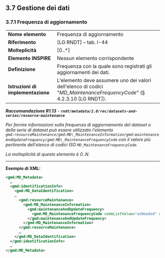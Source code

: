## 3.7 Gestione dei dati

### 3.7.1 Frequenza di aggiornamento

|  |  |
| --- | --- |
| **Nome elemento** | Frequenza di aggiornamento |
| **Riferimento** | [LG RNDT] – tab. I-44 |
| **Molteplicità** | [0..\*] |
| **Elemento INSPIRE** | Nessun elemento corrispondente |
| **Definizione** | Frequenza con la quale sono registrati gli aggiornamenti dei dati. |
| **Istruzioni di implementazione** | L&#39;elemento deve assumere uno dei valori dell&#39;elenco di codici &quot;_MD\_MaintenanceFrequencyCode_&quot; (§ 4.2.3.10 [LG RNDT]). |

***Raccomandazione R1.13** - **```rndt/metadata/2.0/rec/datasets-and-series/resource-maintenance```***

*Per fornire informazioni sulla frequenza di aggiornamento del dataset o della serie di dataset può essere utilizzato l&#39;elemento ```gmd:resourceMaintenance/gmd:MD\_MaintenanceInformation/gmd:maintenanceAndUpdateFrequency/gmd:MD\_MaintenanceFrequencyCode``` con il valore più pertinente dell&#39;elenco di codici ISO ```MD_MaintenanceFrequencyCode```.*

*La molteplicità di questo elemento è 0..N.*

---

**Esempio di XML:**

```xml
<gmd:MD_Metadata>
  …
  <gmd:identificationInfo>
    <gmd:MD_DataIdentification>
    …
      <gmd:resourceMaintenance>
        <gmd:MD_MaintenanceInformation>
          <gmd:maintenanceAndUpdateFrequency>
            <gmd:MD_MaintenanceFrequencyCode codeListValue="asNeeded" codeList="http://standards.iso.org/iso/19139/resources/gmxCodelists.xml#MD_MaintenanceFrequencyCode">quando necessario</gmd:MD_MaintenanceFrequencyCode>
          </gmd:maintenanceAndUpdateFrequency>
        </gmd:MD_MaintenanceInformation>
      </gmd:resourceMaintenance>
      …
    </gmd:MD_DataIdentification>
  </gmd:identificationInfo>
  …
</gmd:MD_Metadata>
```
